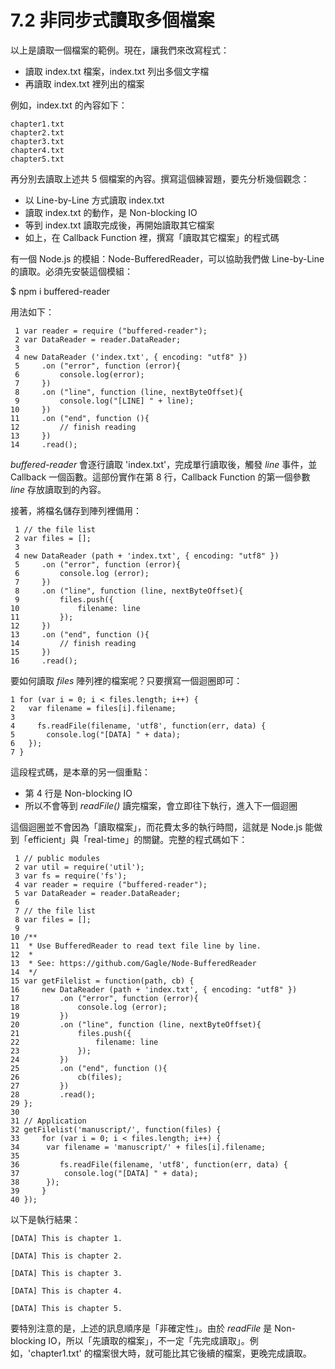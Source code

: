 # 7.2 非同步式讀取多個檔案

以上是讀取一個檔案的範例。現在，讓我們來改寫程式：

- 讀取 index.txt 檔案，index.txt 列出多個文字檔
- 再讀取 index.txt 裡列出的檔案

例如，index.txt 的內容如下：

~~~~~~~~
chapter1.txt
chapter2.txt
chapter3.txt
chapter4.txt
chapter5.txt
~~~~~~~~

再分別去讀取上述共 5 個檔案的內容。撰寫這個練習題，要先分析幾個觀念：

- 以 Line-by-Line 方式讀取 index.txt
- 讀取 index.txt 的動作，是 Non-blocking IO
- 等到 index.txt 讀取完成後，再開始讀取其它檔案
- 如上，在 Callback Function 裡，撰寫「讀取其它檔案」的程式碼

有一個 Node.js 的模組：Node-BufferedReader，可以協助我們做 Line-by-Line 的讀取。必須先安裝這個模組：

$ npm i buffered-reader

用法如下：

~~~~~~~~
 1 var reader = require ("buffered-reader");
 2 var DataReader = reader.DataReader;
 3 
 4 new DataReader ('index.txt', { encoding: "utf8" })
 5     .on ("error", function (error){
 6         console.log(error);
 7     })
 8     .on ("line", function (line, nextByteOffset){
 9         console.log("[LINE] " + line);
10     })
11     .on ("end", function (){
12         // finish reading
13     })
14     .read();
~~~~~~~~

*buffered-reader* 會逐行讀取 'index.txt'，完成單行讀取後，觸發 *line* 事件，並 Callback 一個函數。這部份實作在第 8 行，Callback Function 的第一個參數 *line* 存放讀取到的內容。

接著，將檔名儲存到陣列裡備用：

~~~~~~~~
 1 // the file list
 2 var files = [];
 3 
 4 new DataReader (path + 'index.txt', { encoding: "utf8" })
 5     .on ("error", function (error){
 6         console.log (error);
 7     })
 8     .on ("line", function (line, nextByteOffset){
 9         files.push({
10             filename: line
11         });
12     })
13     .on ("end", function (){
14         // finish reading
15     })
16     .read();
~~~~~~~~

要如何讀取 *files* 陣列裡的檔案呢？只要撰寫一個迴圈即可：

~~~~~~~~
1 for (var i = 0; i < files.length; i++) {
2 	var filename = files[i].filename;
3 
4     fs.readFile(filename, 'utf8', function(err, data) {
5 	    console.log("[DATA] " + data);
6 	});
7 }
~~~~~~~~

這段程式碼，是本章的另一個重點：

- 第 4 行是 Non-blocking IO
- 所以不會等到 *readFile()* 讀完檔案，會立即往下執行，進入下一個迴圈

這個迴圈並不會因為「讀取檔案」，而花費太多的執行時間，這就是 Node.js 能做到「efficient」與「real-time」的關鍵。完整的程式碼如下：

~~~~~~~~
 1 // public modules
 2 var util = require('util');
 3 var fs = require('fs');
 4 var reader = require ("buffered-reader");
 5 var DataReader = reader.DataReader;
 6 
 7 // the file list
 8 var files = [];
 9 
10 /**
11  * Use BufferedReader to read text file line by line.
12  *
13  * See: https://github.com/Gagle/Node-BufferedReader
14  */
15 var getFilelist = function(path, cb) {
16     new DataReader (path + 'index.txt', { encoding: "utf8" })
17         .on ("error", function (error){
18             console.log (error);
19         })
20         .on ("line", function (line, nextByteOffset){
21             files.push({
22                 filename: line
23             });
24         })
25         .on ("end", function (){
26             cb(files);
27         })
28         .read();
29 };
30 
31 // Application
32 getFilelist('manuscript/', function(files) {
33     for (var i = 0; i < files.length; i++) {
34     	var filename = 'manuscript/' + files[i].filename;
35 
36         fs.readFile(filename, 'utf8', function(err, data) {
37     	    console.log("[DATA] " + data);
38     	});
39     }
40 });
~~~~~~~~

以下是執行結果：

~~~~~~~~
[DATA] This is chapter 1.

[DATA] This is chapter 2.

[DATA] This is chapter 3.

[DATA] This is chapter 4.

[DATA] This is chapter 5.

~~~~~~~~

要特別注意的是，上述的訊息順序是「非確定性」。由於 *readFile* 是 Non-blocking IO，所以「先讀取的檔案」，不一定「先完成讀取」。例如，'chapter1.txt' 的檔案很大時，就可能比其它後續的檔案，更晚完成讀取。

